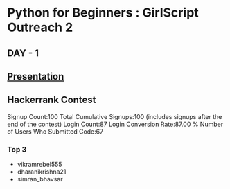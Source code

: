 # Python for Beginners : GirlScript Outreach 2
## DAY - 1

## [Presentation](https://docs.google.com/presentation/d/1Xlp3rb8nBdUEoj-_jv01YMDVTJiYNSrF0D8yXO_Czqw/edit?usp=sharing)

## Hackerrank Contest

Signup Count:100
Total Cumulative Signups:100 (includes signups after the end of the contest)
Login Count:87
Login Conversion Rate:87.00 %
Number of Users Who Submitted Code:67

### Top 3
- vikramrebel555
- dharanikrishna21
- simran_bhavsar
